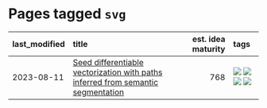 # Pages tagged `svg`

|last_modified|title|est. idea maturity|tags
|:---|:---|---:|:---|
|2023-08-11|[Seed differentiable vectorization with paths inferred from semantic segmentation](../vectorize_anything.md)|768|[![](https://img.shields.io/badge/tag-experimental-53417a)](../tags/experimental.md) [![](https://img.shields.io/badge/tag-segmentation-d46ff4)](../tags/segmentation.md) [![](https://img.shields.io/badge/tag-svg-faa2fc)](../tags/svg.md) [![](https://img.shields.io/badge/tag-tooling-48fb29)](../tags/tooling.md)|